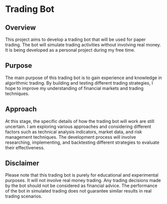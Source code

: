 # Trading Bot

## Overview

This project aims to develop a trading bot that will be used for paper trading. The bot will simulate trading activities without involving real money. It is being developed as a personal project during my free time.

## Purpose

The main purpose of this trading bot is to gain experience and knowledge in algorithmic trading. By building and testing different trading strategies, I hope to improve my understanding of financial markets and trading techniques.

## Approach

At this stage, the specific details of how the trading bot will work are still uncertain. I am exploring various approaches and considering different factors such as technical analysis indicators, market data, and risk management techniques. The development process will involve researching, implementing, and backtesting different strategies to evaluate their effectiveness.

## Disclaimer

Please note that this trading bot is purely for educational and experimental purposes. It will not involve real money trading. Any trading decisions made by the bot should not be considered as financial advice. The performance of the bot in simulated trading does not guarantee similar results in real trading scenarios.
